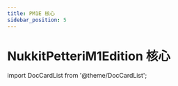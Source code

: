 ```yaml
---
title: PM1E 核心
sidebar_position: 5
---
```


# NukkitPetteriM1Edition 核心

import DocCardList from '@theme/DocCardList';

<DocCardList />

